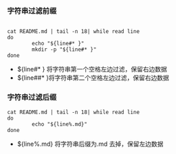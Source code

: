 ### 字符串过滤前缀 
``` 

cat README.md | tail -n 18| while read line
do
        echo "${line#* }"
        mkdir -p "${line#* }"
done

```  
- ${line#* } 将字符串第一个空格左边过滤，保留右边数据 
- ${line##* }将字符串第二个空格左边过滤，保留右边数据 

### 字符串过滤后缀 
``` 
cat README.md | tail -n 18| while read line
do
        echo "${line%.md}"
done 
``` 
- ${line%.md} 将字符串后缀为.md 去掉，保留左边数据　
